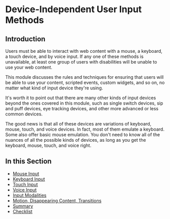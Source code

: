 # Device-Independent User Input Methods

## Introduction

Users must be able to interact with web content with a mouse, a keyboard, a touch device, and by voice input. If any one of these methods is unavailable, at least one group of users with disabilities will be unable to use your web content.

This module discusses the rules and techniques for ensuring that users will be able to use your content, scripted events, custom widgets, and so on, no matter what kind of input device they're using.

It's worth it to point out that there are many other kinds of input devices beyond the ones covered in this module, such as single switch devices, sip and puff devices, eye tracking devices, and other more advanced or less common devices.

The good news is that all of these devices are variations of keyboard, mouse, touch, and voice devices. In fact, most of them emulate a keyboard. Some also offer basic mouse emulation. You don't need to know all of the nuances of all the possible kinds of devices, as long as you get the keyboard, mouse, touch, and voice right.

## In this Section

- [Mouse Input](mouse-input)
- [Keyboard Input](keyboard-input)
- [Touch Input](touch-input)
- [Voice Input](voice-input)
- [Input Modalities](input-modalities)
- [Motion, Disappearing Content, Transitions](motion-disappearing-content-and-transitions)
- [Summary](summary.md)
- [Checklist](module-input-methods-checklist.pdf)
